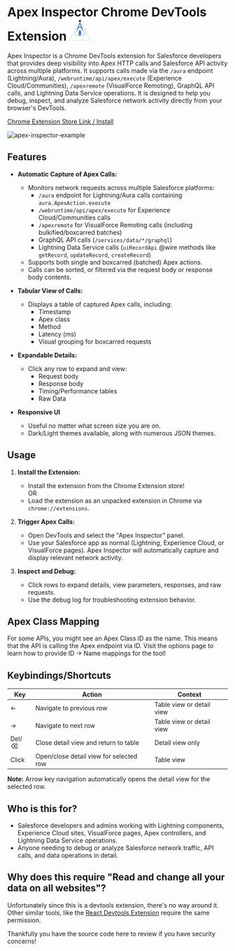 # Apex Inspector Chrome DevTools Extension ![apex inspector logo](icon48.png)

Apex Inspector is a Chrome DevTools extension for Salesforce developers that provides deep visibility into Apex HTTP calls and Salesforce API activity across multiple platforms. It supports calls made via the `/aura` endpoint (Lightning/Aura), `/webruntime/api/apex/execute` (Experience Cloud/Communities), `/apexremote` (VisualForce Remoting), GraphQL API calls, and Lightning Data Service operations. It is designed to help you debug, inspect, and analyze Salesforce network activity directly from your browser's DevTools.

[Chrome Extension Store Link / Install](https://chromewebstore.google.com/detail/apex-inspector/nibklfbhlmfngbjjpnbhbdjfllddppdm?hl=en)

![apex-inspector-example](https://github.com/user-attachments/assets/d836282b-4dc6-42c2-8941-e60efb61afa4)

## Features

- **Automatic Capture of Apex Calls:**
  - Monitors network requests across multiple Salesforce platforms:
    - `/aura` endpoint for Lightning/Aura calls containing `aura.ApexAction.execute`
    - `/webruntime/api/apex/execute` for Experience Cloud/Communities calls
    - `/apexremote` for VisualForce Remoting calls (including bulkified/boxcarred batches)
    - GraphQL API calls (`/services/data/*/graphql`)
    - Lightning Data Service calls (`uiRecordApi` @wire methods like `getRecord`, `updateRecord`, `createRecord`)
  - Supports both single and boxcarred (batched) Apex actions.
  - Calls can be sorted, or filtered via the request body or response body contents.

- **Tabular View of Calls:**
  - Displays a table of captured Apex calls, including:
    - Timestamp
    - Apex class
    - Method
    - Latency (ms)
    - Visual grouping for boxcarred requests

- **Expandable Details:**
  - Click any row to expand and view:
    - Request body 
    - Response body 
    - Timing/Performance tables
    - Raw Data

- **Responsive UI** 
  - Useful no matter what screen size you are on.
  - Dark/Light themes available, along with numerous JSON themes.

## Usage

1. **Install the Extension:**
   * Install the extension from the Chrome Extension store!  
    OR
   * Load the extension as an unpacked extension in Chrome via `chrome://extensions`.

2. **Trigger Apex Calls:**
   - Open DevTools and select the "Apex Inspector" panel.
   - Use your Salesforce app as normal (Lightning, Experience Cloud, or VisualForce pages). Apex Inspector will automatically capture and display relevant network activity.

3. **Inspect and Debug:**
   - Click rows to expand details, view parameters, responses, and raw requests.
   - Use the debug log for troubleshooting extension behavior.

## Apex Class Mapping
For some APIs, you might see an Apex Class ID as the name. This means that the API is calling the Apex endpoint via ID. Visit the options page to learn how to provide ID -> Name mappings for the tool!


## Keybindings/Shortcuts

| Key | Action | Context |
|-----|--------|---------|
| ← | Navigate to previous row | Table view or detail view |
| → | Navigate to next row | Table view or detail view |
| Del/⌫ | Close detail view and return to table | Detail view only |
| Click | Open/close detail view for selected row | Table view |

**Note:** Arrow key navigation automatically opens the detail view for the selected row.

## Who is this for?
- Salesforce developers and admins working with Lightning components, Experience Cloud sites, VisualForce pages, Apex controllers, and Lightning Data Service operations.
- Anyone needing to debug or analyze Salesforce network traffic, API calls, and data operations in detail.

## Why does this require "Read and change all your data on all websites"? 
Unfortunately since this is a devtools extension, there's no way around it. Other similar tools, like the [React Devtools Extension](https://chromewebstore.google.com/detail/react-developer-tools/fmkadmapgofadopljbjfkapdkoienihi?hl=en) require the same permission. 

Thankfully you have the source code here to review if you have security concerns!
